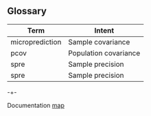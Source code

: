 ## Glossary



| Term      | Intent                |
|-----------|-----------------------|
| microprediction   | Sample covariance     |
| pcov      | Population covariance |
| spre      | Sample precision      |
| spre      | Sample precision      |






                


-+- 

Documentation [map](https://microprediction.github.io/microprediction/map.html)
 
